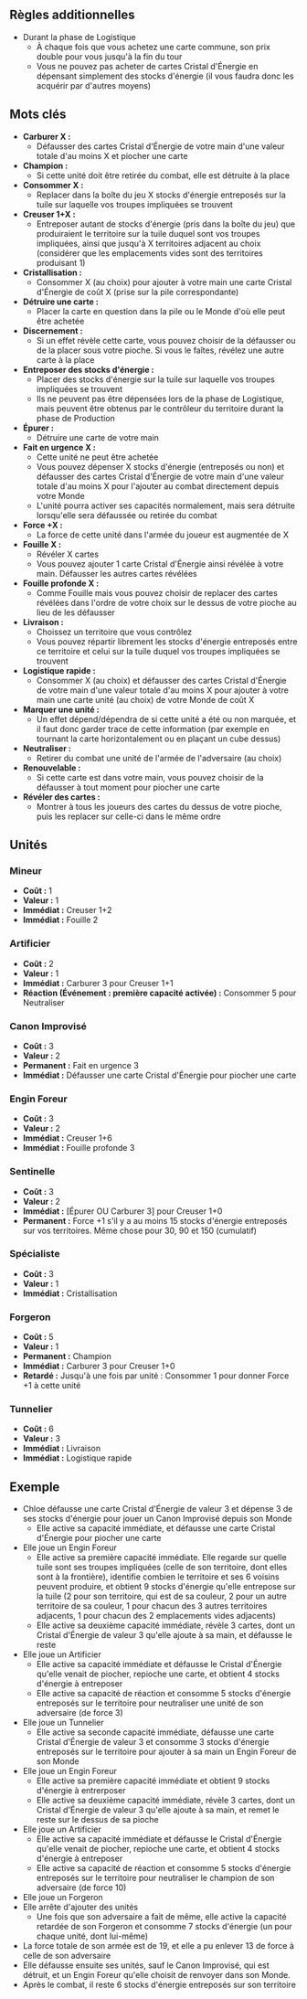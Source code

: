 
## Règles additionnelles

- Durant la phase de Logistique
  * À chaque fois que vous achetez une carte commune,
    son prix double pour vous jusqu'à la fin du tour
  * Vous ne pouvez pas acheter de cartes Cristal d'Énergie
    en dépensant simplement des stocks d'énergie
    (il vous faudra donc les acquérir par d'autres moyens)

## Mots clés

- **Carburer X :**
  * Défausser des cartes Cristal d'Énergie de votre main
    d'une valeur totale d'au moins X et piocher une carte
- **Champion :**
  * Si cette unité doit être retirée du combat,
    elle est détruite à la place
- **Consommer X :**
  * Replacer dans la boîte du jeu X stocks d'énergie
    entreposés sur la tuile sur laquelle vos troupes
    impliquées se trouvent
- **Creuser 1+X :**
  * Entreposer autant de stocks d'énergie (pris dans la boîte
    du jeu) que produiraient le territoire sur la tuile duquel
    sont vos troupes impliquées, ainsi que jusqu'à X territoires
    adjacent au choix (considérer que les emplacements vides
    sont des territoires produisant 1)
- **Cristallisation :**
  * Consommer X (au choix) pour ajouter à votre main une carte
    Cristal d'Énergie de coût X (prise sur la pile correspondante)
- **Détruire une carte :**
  * Placer la carte en question dans la pile ou le Monde
    d'où elle peut être achetée
- **Discernement :**
  * Si un effet révèle cette carte, vous pouvez choisir de la
    défausser ou de la placer sous votre pioche. Si vous le
    faîtes, révélez une autre carte à la place
- **Entreposer des stocks d'énergie :**
  * Placer des stocks d'énergie sur la tuile sur laquelle
    vos troupes impliquées se trouvent
  * Ils ne peuvent pas être dépensées lors de la phase de
    Logistique, mais peuvent être obtenus par le contrôleur
    du territoire durant la phase de Production
- **Épurer :**
  * Détruire une carte de votre main
- **Fait en urgence X :**
  * Cette unité ne peut être achetée
  * Vous pouvez dépenser X stocks d'énergie (entreposés ou non)
    et défausser des cartes Cristal d'Énergie de votre main
    d'une valeur totale d'au moins X pour l'ajouter au combat
    directement depuis votre Monde
  * L'unité pourra activer ses capacités normalement,
    mais sera détruite lorsqu'elle sera défaussée ou retirée
    du combat
- **Force +X :**
  * La force de cette unité dans l'armée du joueur
    est augmentée de X
- **Fouille X :**
  * Révéler X cartes
  * Vous pouvez ajouter 1 carte Cristal d'Énergie ainsi révélée
    à votre main. Défausser les autres cartes révélées
- **Fouille profonde X :**
  * Comme Fouille mais vous pouvez choisir de replacer des cartes
    révélées dans l'ordre de votre choix sur le dessus de votre
    pioche au lieu de les défausser
- **Livraison :**
  * Choissez un territoire que vous contrôlez
  * Vous pouvez répartir librement les stocks d'énergie
    entreposés entre ce territoire et celui sur la tuile
    duquel vos troupes impliquées se trouvent
- **Logistique rapide :**
  * Consommer X (au choix) et défausser des cartes Cristal d'Énergie
    de votre main d'une valeur totale d'au moins X pour ajouter
    à votre main une carte unité (au choix) de votre Monde
    de coût X
- **Marquer une unité :**
  * Un effet dépend/dépendra de si cette unité a été ou non
    marquée, et il faut donc garder trace de cette information
    (par exemple en tournant la carte horizontalement
    ou en plaçant un cube dessus)
- **Neutraliser :**
  * Retirer du combat une unité de l'armée de l'adversaire
    (au choix)
- **Renouvelable :**
  * Si cette carte est dans votre main, vous pouvez
    choisir de la défausser à tout moment pour piocher
    une carte
- **Révéler des cartes :**
  * Montrer à tous les joueurs des cartes du dessus
    de votre pioche, puis les replacer sur celle-ci
    dans le même ordre


## Unités

### Mineur
- **Coût :** 1
- **Valeur :** 1
- **Immédiat :** Creuser 1+2
- **Immédiat :** Fouille 2


### Artificier
- **Coût :** 2
- **Valeur :** 1
- **Immédiat :** Carburer 3 pour Creuser 1+1
- **Réaction (Événement : première capacité activée) :** Consommer 5 pour Neutraliser


### Canon Improvisé
- **Coût :** 3
- **Valeur :** 2
- **Permanent :** Fait en urgence 3
- **Immédiat :** Défausser une carte Cristal d'Énergie pour piocher une carte


### Engin Foreur
- **Coût :** 3
- **Valeur :** 2
- **Immédiat :** Creuser 1+6
- **Immédiat :** Fouille profonde 3


### Sentinelle
- **Coût :** 3
- **Valeur :** 2
- **Immédiat :** [Épurer OU Carburer 3] pour Creuser 1+0
- **Permanent :** Force +1 s'il y a au moins 15 stocks d'énergie entreposés sur vos territoires. Même chose pour 30, 90 et 150 (cumulatif)


### Spécialiste
- **Coût :** 3
- **Valeur :** 1
- **Immédiat :** Cristallisation


### Forgeron
- **Coût :** 5
- **Valeur :** 1
- **Permanent :** Champion
- **Immédiat :** Carburer 3 pour Creuser 1+0
- **Retardé :** Jusqu'à une fois par unité : Consommer 1 pour donner Force +1 à cette unité

### Tunnelier
- **Coût :** 6
- **Valeur :** 3
- **Immédiat :** Livraison
- **Immédiat :** Logistique rapide


## Exemple

- Chloe défausse une carte Cristal d'Énergie de valeur 3
  et dépense 3 de ses stocks d'énergie pour jouer
  un Canon Improvisé depuis son Monde
  * Elle active sa capacité immédiate, et défausse une carte
    Cristal d'Énergie pour piocher une carte
- Elle joue un Engin Foreur
  * Elle active sa première capacité immédiate.
    Elle regarde sur quelle tuile sont ses troupes impliquées
    (celle de son territoire, dont elles sont à la frontière),
    identifie combien le territoire et ses 6 voisins peuvent
    produire, et obtient 9 stocks d'énergie qu'elle entrepose
    sur la tuile (2 pour son territoire, qui est de sa couleur,
    2 pour un autre territoire de sa couleur,
    1 pour chacun des 3 autres territoires adjacents,
    1 pour chacun des 2 emplacements vides adjacents)
  * Elle active sa deuxième capacité immédiate, révèle 3 cartes,
    dont un Cristal d'Énergie de valeur 3 qu'elle ajoute
    à sa main, et défausse le reste
- Elle joue un Artificier
  * Elle active sa capacité immédiate et défausse le Cristal
    d'Énergie qu'elle venait de piocher, repioche une carte,
    et obtient 4 stocks d'énergie à entreposer
  * Elle active sa capacité de réaction et consomme 5 stocks
    d'énergie entreposés sur le territoire pour neutraliser
    une unité de son adversaire (de force 3)
- Elle joue un Tunnelier
  * Elle active sa seconde capacité immédiate, défausse
    une carte Cristal d'Énergie de valeur 3 et consomme 3
    stocks d'énergie entreposés sur le territoire
    pour ajouter à sa main un Engin Foreur de son Monde
- Elle joue un Engin Foreur
  * Elle active sa première capacité immédiate et
    obtient 9 stocks d'énergie à entrerposer
  * Elle active sa deuxième capacité immédiate, révèle 3 cartes,
    dont un Cristal d'Énergie de valeur 3 qu'elle ajoute
    à sa main, et remet le reste sur le dessus de sa pioche
- Elle joue un Artificier
  * Elle active sa capacité immédiate et défausse le Cristal
    d'Énergie qu'elle venait de piocher, repioche une carte,
    et obtient 4 stocks d'énergie à entreposer
  * Elle active sa capacité de réaction et consomme 5 stocks
    d'énergie entreposés sur le territoire pour neutraliser
    le champion de son adversaire (de force 10)
- Elle joue un Forgeron
- Elle arrête d'ajouter des unités
  * Une fois que son adversaire a fait de même, elle active
  la capacité retardée de son Forgeron et consomme 7 stocks
  d'énergie (un pour chaque unité, dont lui-même)
- La force totale de son armée est de 19, et elle a pu enlever 13
  de force à celle de son adversaire
- Elle défausse ensuite ses unités, sauf le Canon Improvisé,
  qui est détruit, et un Engin Foreur qu'elle choisit de renvoyer
  dans son Monde.
- Après le combat, il reste 6 stocks d'énergie entreposés
  sur son territoire
